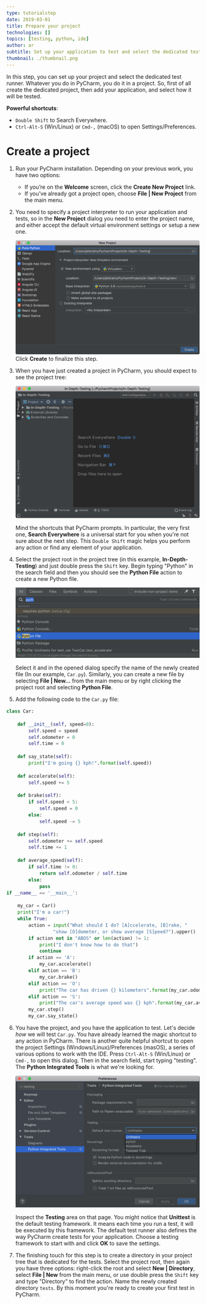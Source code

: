 ```yaml
---
type: tutorialstep
date: 2019-03-01
title: Prepare your project
technologies: []
topics: [testing, python, ide]
author: ar
subtitle: Set up your application to test and select the dedicated test runner in the project settings.
thumbnail: ./thumbnail.png
---
```


In this step, you can set up your project and select the dedicated test runner.
Whatever you do in PyCharm, you do it in a project. So, first of all create the
dedicated project, then add your application, and select how it will be tested.

**Powerful shortcuts**: 
- `Double Shift` to Search Everywhere.
-  `Ctrl-Alt-S` (Win/Linux) or `Cmd-,` (macOS) to open Settings/Preferences.

# Create a project

1. Run your PyCharm installation. Depending on your previous work, you have two
options:
    - If you’re on the **Welcome** screen, click the **Create New Project** link. 
    - If you’ve already got a project open, choose **File | New Project** from the main menu.
2. You need to specify a project interpreter to run your application and tests, so 
in the **New Project** dialog you need to enter the project name, and either accept the
default virtual environment settings or setup a new one. 

    ![Create project and specify the project interpreter](screenshots/test_create_project.png)
    Click **Create** to finalize this step.
3. When you have just created a project in PyCharm, you should expect to see the project tree:
    
    ![Newly created project in PyCharm](screenshots/test_new_project_created.png)
    
    Mind the shortcuts that PyCharm prompts. In particular, the very first one, 
    **Search Everywhere** is a universal start for you when you're not sure about the
    next step. This `Double Shift` magic helps you perform any action or find any 
    element of your application.
4. Select the project root in the project tree (in this example, **In-Depth-Testing**)
and just double press the `Shift` key. Begin typing "Python" in the search field and 
then you should see the **Python File** action to create a new Python file.     

    ![Add a Python file](screenshots/test_search_everywhere.png)
    
   Select it and in the opened dialog specify the name of the newly created file 
   (In our example, `Car.py`). 
   Similarly, you can create a new file by selecting **File | New...** from the 
   main menu or by right clicking the project root and selecting **Python File**.
5. Add the following code to the `Car.py` file:
```python
class Car:

    def __init__(self, speed=0):
        self.speed = speed
        self.odometer = 0
        self.time = 0

    def say_state(self):
        print("I'm going {} kph!".format(self.speed))

    def accelerate(self):
        self.speed += 5

    def brake(self):
        if self.speed < 5:
            self.speed = 0
        else:
            self.speed -= 5

    def step(self):
        self.odometer += self.speed
        self.time += 1

    def average_speed(self):
        if self.time != 0:
            return self.odometer / self.time
        else:
            pass
if __name__ == '__main__':

    my_car = Car()
    print("I'm a car!")
    while True:
        action = input("What should I do? [A]ccelerate, [B]rake, "
                 "show [O]dometer, or show average [S]peed?").upper()
        if action not in "ABOS" or len(action) != 1:
            print("I don't know how to do that")
            continue
        if action == 'A':
            my_car.accelerate()
        elif action == 'B':
            my_car.brake()
        elif action == 'O':
            print("The car has driven {} kilometers".format(my_car.odometer))
        elif action == 'S':
            print("The car's average speed was {} kph".format(my_car.average_speed()))
        my_car.step()
        my_car.say_state()
```         
6. You have the project, and you have the application to test. Let's decide *how* we will test `Car.py`.
You have already learned the magic shortcut to any action in PyCharm. There is another quite helpful
shortcut to open the project Settings (Windows/Linux)/Preferences (masOS), a series of various options to 
work with the IDE. Press `Ctrl-Alt-S` (Win/Linux) or `Cmd-,` to open this dialog. Then in the search field, 
start typing "testing". The **Python Integrated Tools** is what we're looking for.

   ![Select a testing framework](screenshots/test_select_testing_framework.png)

    Inspect the **Testing** area on that page. You might notice that **Unittest** is the default testing framework.
It means each time you run a test, it will be executed by this framework. The default test runner also 
defines the way PyCharm create tests for your application. Choose a testing framework to start with 
and click **OK** to save the settings.

7. The finishing touch for this step is to create a directory in your project tree that is dedicated 
for the tests. Select the project root, then again you have three options: right-click the root and select
**New | Directory**, select **File | New** from the main menu, or use double press the `Shift` key and type 
"Directory" to find the action. 
Name the newly created directory `tests`. 
By this moment you're ready to create your first test in PyCharm.
   